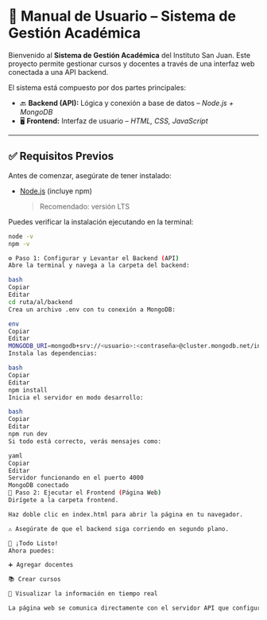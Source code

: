 # 📘 Manual de Usuario – Sistema de Gestión Académica

Bienvenido al **Sistema de Gestión Académica** del Instituto San Juan. Este proyecto permite gestionar cursos y docentes a través de una interfaz web conectada a una API backend.

El sistema está compuesto por dos partes principales:

- 🔙 **Backend (API):** Lógica y conexión a base de datos – *Node.js + MongoDB*
- 🖥️ **Frontend:** Interfaz de usuario – *HTML, CSS, JavaScript*

---

## ✅ Requisitos Previos

Antes de comenzar, asegúrate de tener instalado:

- [Node.js](https://nodejs.org/es) (incluye npm)  
  > Recomendado: versión LTS

Puedes verificar la instalación ejecutando en la terminal:

```bash
node -v
npm -v

⚙️ Paso 1: Configurar y Levantar el Backend (API)
Abre la terminal y navega a la carpeta del backend:

bash
Copiar
Editar
cd ruta/al/backend
Crea un archivo .env con tu conexión a MongoDB:

env
Copiar
Editar
MONGODB_URI=mongodb+srv://<usuario>:<contraseña>@cluster.mongodb.net/institutoDB
Instala las dependencias:

bash
Copiar
Editar
npm install
Inicia el servidor en modo desarrollo:

bash
Copiar
Editar
npm run dev
Si todo está correcto, verás mensajes como:

yaml
Copiar
Editar
Servidor funcionando en el puerto 4000
MongoDB conectado
🚀 Paso 2: Ejecutar el Frontend (Página Web)
Dirígete a la carpeta frontend.

Haz doble clic en index.html para abrir la página en tu navegador.

⚠️ Asegúrate de que el backend siga corriendo en segundo plano.

🧪 ¡Todo Listo!
Ahora puedes:

➕ Agregar docentes

📚 Crear cursos

👀 Visualizar la información en tiempo real

La página web se comunica directamente con el servidor API que configuraste en el paso anterior.